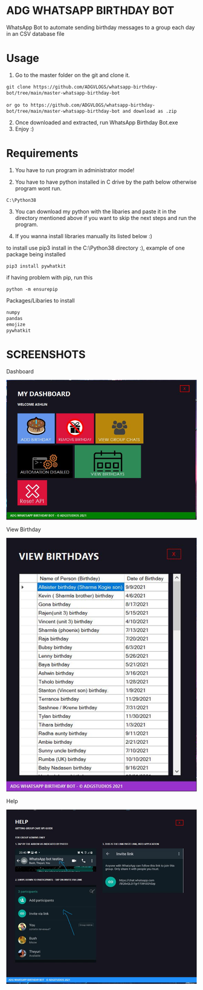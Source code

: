# ADG WHATSAPP BIRTHDAY BOT
WhatsApp Bot to automate sending birthday messages to a group each day in an CSV database file

# Usage 
1. Go to the master folder on the git and clone it.
```
git clone https://github.com/ADGVLOGS/whatsapp-birthday-bot/tree/main/master-whatsapp-birthday-bot

or go to https://github.com/ADGVLOGS/whatsapp-birthday-bot/tree/main/master-whatsapp-birthday-bot and download as .zip
```

2. Once downloaded and extracted, run WhatsApp Birthday Bot.exe
3. Enjoy :)

# Requirements

1. You have to run program in administrator mode!

2. You have to have python installed in C drive by the path below otherwise program wont run.  
```
C:\Python38
```

3. You can download my python with the libaries and paste it in the directory mentioned above if you want to skip the next steps and run the program.

4. If you wanna install libraries manually its listed below :)

to install use pip3 install in the C:\Python38 directory :),
example of one package being installed
```
pip3 install pywhatkit
```

if having problem with pip,
run this
```
python -m ensurepip
```

Packages/Libaries to install
```
numpy
pandas
emojize
pywhatkit
```

# SCREENSHOTS


Dashboard

![alt text](https://github.com/ADGVLOGS/whatsapp-birthday-bot/blob/main/screenshots/dashboard.JPG?raw=true)

View Birthday

![alt text](https://github.com/ADGVLOGS/whatsapp-birthday-bot/blob/main/screenshots/bday.JPG?raw=true)

Help

![alt text](https://github.com/ADGVLOGS/whatsapp-birthday-bot/blob/main/screenshots/help.JPG?raw=true)
